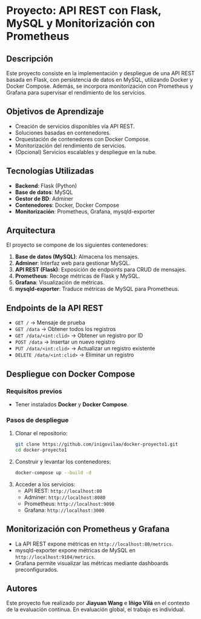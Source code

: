 # Proyecto: API REST con Flask, MySQL y Monitorización con Prometheus

## Descripción
Este proyecto consiste en la implementación y despliegue de una API REST basada en Flask, con persistencia de datos en MySQL, utilizando Docker y Docker Compose. Además, se incorpora monitorización con Prometheus y Grafana para supervisar el rendimiento de los servicios.

## Objetivos de Aprendizaje
- Creación de servicios disponibles vía API REST.
- Soluciones basadas en contenedores.
- Orquestación de contenedores con Docker Compose.
- Monitorización del rendimiento de servicios.
- (Opcional) Servicios escalables y despliegue en la nube.

## Tecnologías Utilizadas
- **Backend**: Flask (Python)
- **Base de datos**: MySQL
- **Gestor de BD**: Adminer
- **Contenedores**: Docker, Docker Compose
- **Monitorización**: Prometheus, Grafana, mysqld-exporter

## Arquitectura
El proyecto se compone de los siguientes contenedores:
1. **Base de datos (MySQL)**: Almacena los mensajes.
2. **Adminer**: Interfaz web para gestionar MySQL.
3. **API REST (Flask)**: Exposición de endpoints para CRUD de mensajes.
4. **Prometheus**: Recoge métricas de Flask y MySQL.
5. **Grafana**: Visualización de métricas.
6. **mysqld-exporter**: Traduce métricas de MySQL para Prometheus.

## Endpoints de la API REST
- `GET /` → Mensaje de prueba
- `GET /data` → Obtener todos los registros
- `GET /data/<int:clid>` → Obtener un registro por ID
- `POST /data` → Insertar un nuevo registro
- `PUT /data/<int:clid>` → Actualizar un registro existente
- `DELETE /data/<int:clid>` → Eliminar un registro

## Despliegue con Docker Compose
### **Requisitos previos**
- Tener instalados **Docker** y **Docker Compose**.

### **Pasos de despliegue**
1. Clonar el repositorio:
   ```sh
   git clone https://github.com/inigovilaa/docker-proyecto1.git
   cd docker-proyecto1
   ```
2. Construir y levantar los contenedores:
   ```sh
   docker-compose up --build -d
   ```
3. Acceder a los servicios:
   - API REST: `http://localhost:80`
   - Adminer: `http://localhost:8080`
   - Prometheus: `http://localhost:9090`
   - Grafana: `http://localhost:3000`
   
## Monitorización con Prometheus y Grafana
- La API REST expone métricas en `http://localhost:80/metrics`.
- mysqld-exporter expone métricas de MySQL en `http://localhost:9104/metrics`.
- Grafana permite visualizar las métricas mediante dashboards preconfigurados.

## Autores
Este proyecto fue realizado por **Jiayuan Wang** e **Iñigo Vilá** en el contexto de la evaluación continua. En evaluación global, el trabajo es individual.


